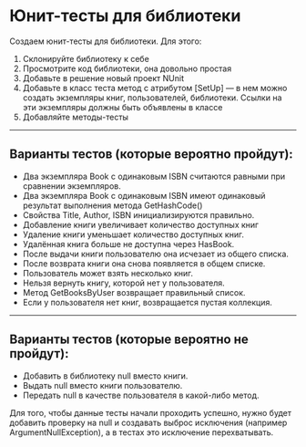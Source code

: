 #  Юнит-тесты для библиотеки

Создаем юнит-тесты для библиотеки. Для этого:

1) Склонируйте библиотеку к себе  
2) Просмотрите код библиотеки, она довольно простая  
3) Добавьте в решение новый проект NUnit  
4) Добавьте в класс теста метод с атрибутом [SetUp] — в нем можно создать экземпляры книг, пользователей, библиотеки. Ссылки на эти экземпляры должны быть объявлены в классе  
5) Добавляйте методы-тесты  

---

##  Варианты тестов (которые вероятно пройдут):

- Два экземпляра Book с одинаковым ISBN считаются равными при сравнении экземпляров.
- Два экземпляра Book с одинаковым ISBN имеют одинаковый результат выполнения метода GetHashCode()
- Свойства Title, Author, ISBN инициализируются правильно.
- Добавление книги увеличивает количество доступных книг
- Удаление книги уменьшает количество доступных книг.
- Удалённая книга больше не доступна через HasBook.
- После выдачи книги пользователю она исчезает из общего списка.
- После возврата книги она снова появляется в общем списке.
- Пользователь может взять несколько книг.
- Нельзя вернуть книгу, которой нет у пользователя.
- Метод GetBooksByUser возвращает правильный список.
- Если у пользователя нет книг, возвращается пустая коллекция.

---

##  Варианты тестов (которые вероятно не пройдут):

- Добавить в библиотеку null вместо книги.
- Выдать null вместо книги пользователю.
- Передать null в качестве пользователя в какой-либо метод.

Для того, чтобы данные тесты начали проходить успешно, нужно будет добавить проверку на null и создавать выброс исключения (например ArgumentNullException), а в тестах это исключение перехватывать.

